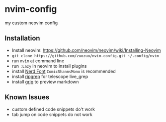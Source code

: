 # nvim-config
my custom neovim config

## Installation

- Install neovim: https://github.com/neovim/neovim/wiki/Installing-Neovim
- `git clone https://github.com/zuozuo/nvim-config.git ~/.config/nvim`
- run `nvim` at command line
- run `:Lazy` in neovim to install plugins
- install [Nerd Font](https://github.com/ryanoasis/nerd-fonts) `ComicShannsMono` is recommended
- install [ripgrep](https://github.com/BurntSushi/ripgrep) for telescope live_grep
- install [grip](https://github.com/joeyespo/grip) to preview markdown

## Known Issues

- custom defined code snippets do't work
- tab jump on code snippets do not work
